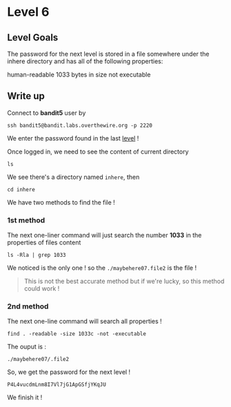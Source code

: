 # Level 6

## Level Goals
The password for the next level is stored in a file somewhere under the inhere directory and has all of the following properties:

human-readable
1033 bytes in size
not executable

## Write up

Connect to **bandit5** user by
```
ssh bandit5@bandit.labs.overthewire.org -p 2220
```

We enter the password found in the last [level]("../level-05/writeup.md") !

Once logged in, we need to see the content of current directory
```
ls
```

We see there's a directory named ```inhere```, then
```
cd inhere
```

We have two methods to find the file !

### 1st method
The next one-liner command will just search the number **1033** in the properties of files content
```
ls -Rla | grep 1033
```
We noticed is the only one ! so the ```./maybehere07.file2``` is the file !

> This is not the best accurate method but if we're lucky, so this method could work !

### 2nd method
The next one-line command will search all properties !
```
find . -readable -size 1033c -not -executable
```

The ouput is :
```
./maybehere07/.file2
```

So, we get the password for the next level !
```
P4L4vucdmLnm8I7Vl7jG1ApGSfjYKqJU

```

We finish it !
